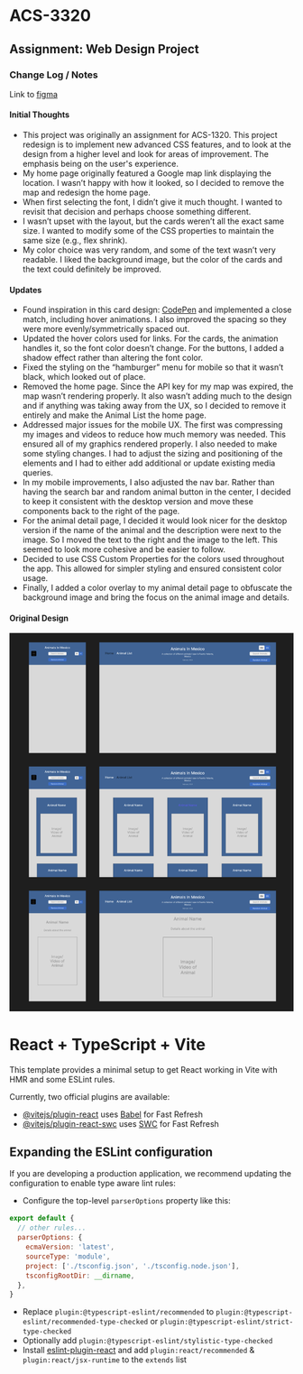 # ACS-3320
## Assignment: Web Design Project

### Change Log / Notes
Link to [figma](https://www.figma.com/design/2WP9tvimJP3G74NY1llwhc/Untitled?node-id=0-1&t=J9gvvROinYUyTvC7-1)

#### Initial Thoughts
- This project was originally an assignment for ACS-1320. This project redesign is to implement new advanced CSS features, and to look at the design from a higher level and look for areas of improvement. The emphasis being on the user's experience. 
- My home page originally featured a Google map link displaying the location. I wasn’t happy with how it looked, so I decided to remove the map and redesign the home page.
- When first selecting the font, I didn’t give it much thought. I wanted to revisit that decision and perhaps choose something different.
- I wasn’t upset with the layout, but the cards weren’t all the exact same size. I wanted to modify some of the CSS properties to maintain the same size (e.g., flex shrink).
- My color choice was very random, and some of the text wasn’t very readable. I liked the background image, but the color of the cards and the text could definitely be improved.

#### Updates
- Found inspiration in this card design: [CodePen](https://codepen.io/jepooley/pen/NWYryap) and implemented a close match, including hover animations. I also improved the spacing so they were more evenly/symmetrically spaced out.
- Updated the hover colors used for links. For the cards, the animation handles it, so the font color doesn’t change. For the buttons, I added a shadow effect rather than altering the font color.
- Fixed the styling on the “hamburger” menu for mobile so that it wasn’t black, which looked out of place.
- Removed the home page. Since the API key for my map was expired, the map wasn’t rendering properly. It also wasn’t adding much to the design and if anything was taking away from the UX, so I decided to remove it entirely and make the Animal List the home page.
- Addressed major issues for the mobile UX. The first was compressing my images and videos to reduce how much memory was needed. This ensured all of my graphics rendered properly. I also needed to make some styling changes. I had to adjust the sizing and positioning of the elements and I had to either add additional or update existing media queries.
- In my mobile improvements, I also adjusted the nav bar. Rather than having the search bar and random animal button in the center, I decided to keep it consistent with the desktop version and move these components back to the right of the page.
- For the animal detail page, I decided it would look nicer for the desktop version if the name of the animal and the description were next to the image. So I moved the text to the right and the image to the left. This seemed to look more cohesive and be easier to follow.
- Decided to use CSS Custom Properties for the colors used throughout the app. This allowed for simpler styling and ensured consistent color usage.
- Finally, I added a color overlay to my animal detail page to obfuscate the background image and bring the focus on the animal image and details.

#### Original Design
![alt text](image.png)

# React + TypeScript + Vite

This template provides a minimal setup to get React working in Vite with HMR and some ESLint rules.

Currently, two official plugins are available:

- [@vitejs/plugin-react](https://github.com/vitejs/vite-plugin-react/blob/main/packages/plugin-react/README.md) uses [Babel](https://babeljs.io/) for Fast Refresh
- [@vitejs/plugin-react-swc](https://github.com/vitejs/vite-plugin-react-swc) uses [SWC](https://swc.rs/) for Fast Refresh

## Expanding the ESLint configuration

If you are developing a production application, we recommend updating the configuration to enable type aware lint rules:

- Configure the top-level `parserOptions` property like this:

```js
export default {
  // other rules...
  parserOptions: {
    ecmaVersion: 'latest',
    sourceType: 'module',
    project: ['./tsconfig.json', './tsconfig.node.json'],
    tsconfigRootDir: __dirname,
  },
}
```

- Replace `plugin:@typescript-eslint/recommended` to `plugin:@typescript-eslint/recommended-type-checked` or `plugin:@typescript-eslint/strict-type-checked`
- Optionally add `plugin:@typescript-eslint/stylistic-type-checked`
- Install [eslint-plugin-react](https://github.com/jsx-eslint/eslint-plugin-react) and add `plugin:react/recommended` & `plugin:react/jsx-runtime` to the `extends` list
